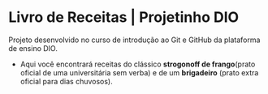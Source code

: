 # Livro de Receitas | Projetinho DIO

Projeto desenvolvido no curso de introdução ao Git e GitHub da plataforma de ensino DIO. 

 - Aqui você encontrará receitas do clássico  **strogonoff de frango**(prato oficial de uma universitária sem verba) e de um **brigadeiro** (prato extra oficial para dias chuvosos).
